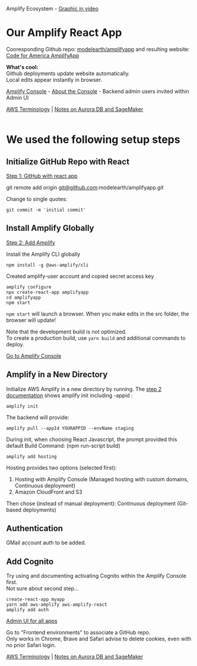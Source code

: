 

Amplify Ecosystem - [Graphic in video](https://www.youtube.com/watch?v=y7AesEGIRYM&feature=youtu.be&t=145)  

# Our Amplify React App

Cooresponding Github repo: [modelearth/amplifyapp](https://github.com/modelearth/amplifyapp/) and resulting website: 
[Code for America AmplifyApp](https://main.d13yspuepcv5kl.amplifyapp.com/)  

**What's cool:**  
Github deployments update website automatically.  
Local edits appear instantly in browser.  

[Amplify Console](https://console.aws.amazon.com/amplify/home) - 
[About the Console](https://docs.aws.amazon.com/amplify/latest/userguide/) - Backend admin users invited within Admin UI  

[AWS Terminology](terminology.html) | 
[Notes on Aurora DB and SageMaker](notes.html)  
<br>

# We used the following setup steps

## Initialize GitHub Repo with React
[Step 1: GitHub with react app](https://aws.amazon.com/getting-started/hands-on/build-react-app-amplify-graphql/module-one/) 


git remote add origin git@github.com:modelearth/amplifyapp.git

Change to single quotes:

	git commit -m 'initial commit'


## Install Amplify Globally

[Step 2: Add Amplify](https://aws.amazon.com/getting-started/hands-on/build-react-app-amplify-graphql/module-two/?e=gs2020&p=build-a-react-app-one)

Install the Amplify CLI globally

	npm install -g @aws-amplify/cli

Created amplify-user account and copied secret access key <!-- into core-admin aws/amplify folder -->

	amplify configure
	npx create-react-app amplifyapp
	cd amplifyapp
	npm start

`npm start` will launch a browser. When you make edits in the src folder, the browser will update!

Note that the development build is not optimized.  
To create a production build, use `yarn build` and additional commands to deploy.  

[Go to Amplify Console](https://console.aws.amazon.com/amplify/home)  


## Amplify in a New Directory

Initialize AWS Amplify in a new directory by running.
The [step 2 documentation](https://aws.amazon.com/getting-started/hands-on/build-react-app-amplify-graphql/module-two/?e=gs2020&p=build-a-react-app-one) shows amplify init including -appid
:

	amplify init


The backend will provide:

	amplify pull --appId YOURAPPID --envName staging

During init, when choosing React Javascript, the prompt provided this default 
Build Command:  (npm run-script build)

	amplify add hosting


Hosting provides two options (selected first):

1. Hosting with Amplify Console (Managed hosting with custom domains, Continuous deployment) 
2. Amazon CloudFront and S3 

Then chose (instead of manual deployment):
Continuous deployment (Git-based deployments) 

## Authentication

GMail account auth to be added.
<!-- 
Perhaps the following could be used for Google (Gmail) auth
maps.g .org account
https://console.developers.google.com/apis/credentials?project=georgia-directory
Project: Georgia Directory 
Credential page
-->

## Add Cognito

Try using and documenting activating Cognito within the Amplify Console first.  
Not sure about second step...

	create-react-app myapp
	yarn add aws-amplify aws-amplify-react
	amplify add auth


[Admin UI for all apps](https://us-east-1.console.aws.amazon.com/amplify/home?region=us-east-1#/)

Go to "Frontend environments" to associate a GitHub repo.  
Only works in Chrome, Brave and Safari advise to delete cookies, even with no prior Safari login.


[AWS Terminology](terminology.html) | 
[Notes on Aurora DB and SageMaker](notes.html)  
